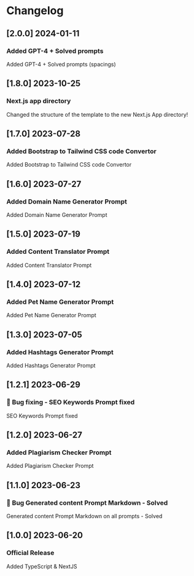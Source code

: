 # Changelog

## [2.0.0] 2024-01-11

### Added GPT-4 + Solved prompts

Added GPT-4 + Solved prompts (spacings)

## [1.8.0] 2023-10-25

### Next.js app directory

Changed the structure of the template to the new Next.js App directory!

## [1.7.0] 2023-07-28

### Added Bootstrap to Tailwind CSS code Convertor

Added Bootstrap to Tailwind CSS code Convertor

## [1.6.0] 2023-07-27

### Added Domain Name Generator Prompt

Added Domain Name Generator Prompt

## [1.5.0] 2023-07-19

### Added Content Translator Prompt

Added Content Translator Prompt

## [1.4.0] 2023-07-12

### Added Pet Name Generator Prompt

Added Pet Name Generator Prompt

## [1.3.0] 2023-07-05

### Added Hashtags Generator Prompt

Added Hashtags Generator Prompt

## [1.2.1] 2023-06-29

### 🐛 Bug fixing - SEO Keywords Prompt fixed

SEO Keywords Prompt fixed

## [1.2.0] 2023-06-27

### Added Plagiarism Checker Prompt

Added Plagiarism Checker Prompt

## [1.1.0] 2023-06-23

### 🐛 Bug Generated content Prompt Markdown - Solved

Generated content Prompt Markdown on all prompts - Solved

## [1.0.0] 2023-06-20

### Official Release

Added TypeScript & NextJS
